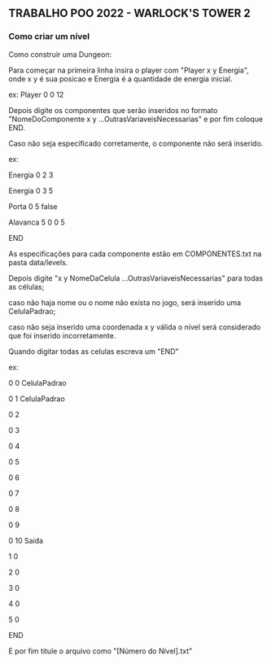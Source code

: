 ## TRABALHO POO 2022 - WARLOCK'S TOWER 2

### Como criar um nível
Como construir uma Dungeon:

Para começar na primeira linha insira o player com "Player x y Energia", onde x y é sua posicao e Energia é a quantidade de energia inicial.

ex: Player 0 0 12

Depois digite os componentes que serão inseridos no formato "NomeDoComponente x y ...OutrasVariaveisNecessarias" e por fim coloque END. 

Caso não seja especificado corretamente, o componente não será inserido.

ex:

Energia 0 2 3

Energia 0 3 5

Porta 0 5 false

Alavanca 5 0 0 5

END

As especificações para cada componente estão em COMPONENTES.txt na pasta data/levels.

Depois digite "x y NomeDaCelula ...OutrasVariaveisNecessarias" para todas as células;

caso não haja nome ou o nome não exista no jogo, será inserido uma CelulaPadrao;

caso não seja inserido uma coordenada x y válida o nível será considerado que foi inserido incorretamente.

Quando digitar todas as celulas escreva um "END"

ex:

0 0 CelulaPadrao

0 1 CelulaPadrao

0 2

0 3

0 4

0 5

0 6

0 7

0 8

0 9

0 10 Saida

1 0 

2 0


3 0

4 0

5 0

END



E por fim titule o arquivo como "[Número do Nível].txt"



